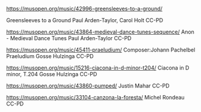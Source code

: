 

https://musopen.org/music/42996-greensleeves-to-a-ground/

Greensleeves to a Ground
Paul Arden-Taylor, Carol Holt
CC-PD

https://musopen.org/music/43864-medieval-dance-tunes-sequence/
Anon - Medieval Dance Tunes
Paul Arden-Taylor
CC-PD

https://musopen.org/music/45411-praeludium/
Composer:Johann Pachelbel
Praeludium
Gosse Hulzinga
CC-PD

https://musopen.org/music/15216-ciacona-in-d-minor-t204/
Ciacona in D minor, T.204
Gosse Hulzinga
CC-PD

https://musopen.org/music/43860-pumped/
Justin Mahar
CC-PD

https://musopen.org/music/33104-canzona-la-foresta/
Michel Rondeau
CC-PD
